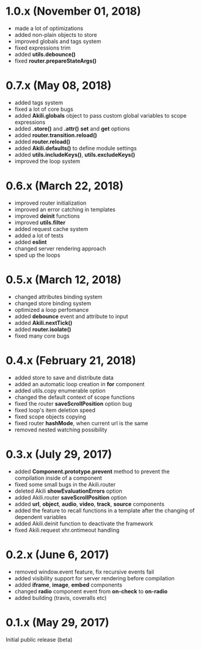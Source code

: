 # 1.0.x (November 01, 2018)

* made a lot of optimizations
* added non-plain objects to store
* improved globals and tags system
* fixed expressions trim
* added __utils.debounce()__
* fixed __router.prepareStateArgs()__


# 0.7.x (May 08, 2018)

* added tags system
* fixed a lot of core bugs
* added __Akili.globals__ object to pass custom global variables to scope expressions
* added __.store()__ and __.attr()__ __set__ and __get__ options
* added __router.transition.reload()__
* added __router.reload()__
* added __Akili.defaults()__ to define module settings
* added __utils.includeKeys()__, __utils.excludeKeys()__
* improved the loop system


# 0.6.x (March 22, 2018)

* improved router initialization
* improved an error catching in templates
* improved __deinit__ functions
* improved __utils.filter__
* added request cache system
* added a lot of tests
* added __eslint__
* changed server rendering approach
* sped up the loops

# 0.5.x (March 12, 2018)

* changed attributes binding system
* changed store binding system
* optimized a loop perfomance
* added __debounce__ event and attribute to input
* added __Akili.nextTick()__
* added __router.isolate()__
* fixed many core bugs

# 0.4.x (February 21, 2018)

* added store to save and distribute data
* added an automatic loop creation in __for__ component
* added utils.copy enumerable option
* changed the default context of scope functions
* fixed the router __saveScrollPosition__ option bug
* fixed loop's item deletion speed 
* fixed scope objects copying
* fixed router __hashMode__, when current url is the same
* removed nested watching possibility

# 0.3.x (July 29, 2017)

* added __Component.prototype.prevent__ method to prevent the compilation inside of a component 
* fixed some small bugs in the Akili.router
* deleted Akili __showEvaluationErrors__ option
* added Akili.router __saveScrollPosition__ option
* added __url__, __object__, __audio__, __video__, __track__, __source__ components
* added the feature to recall functions in a template after the changing of dependent variables
* added Akili.deinit function to deactivate the framework
* fixed Akili.request xhr.ontimeout handling

# 0.2.x (June 6, 2017)

* removed window.event feature, fix recursive events fail
* added visibility support for server rendering before compilation
* added __iframe__, __image__, __embed__ components
* changed __radio__ component event from __on-check__ to __on-radio__
* added building (travis, coveralls etc)

# 0.1.x (May 29, 2017)
Initial public release (beta)